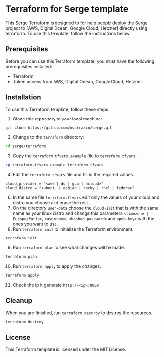 # Terraform for Serge template
This Serge Terraform is designed to for help people deploy the Serge project to [AWS, Digital Ocean, Google Cloud, Hetzner] directly using terraform. To use this template, follow the instructions below.
## Prerequisites
Before you can use this Terraform template, you must have the following prerequisites installed:
- Terraform
- Token access from AWS, Digital Ocean, Google Cloud, Hetzner.
## Installation
To use this Terraform template, follow these steps:
1. Clone this repository to your local machine:
```bash
git clone https://github.com/nsarrazin/serge.git
```
2. Change to the `terraform` directory:
```bash
cd serge/terraform
```
3. Copy the `terraform.tfvars.example` file to `terraform.tfvars`:
```bash
cp terraform.tfvars.example terraform.tfvars
```
4. Edit the `terraform.tfvars` file and fill in the required values.
```vim
cloud_provider = "<aws | do | gcp | hcloud>"
cloud_distro = "<ubuntu | debian | rocky | rhel | fedora>"
```
6. In the same file `terraform.tfvars` edit only the values of your cloud and distro you choose and erase the rest.
7. On the directory `user-data` choose the `cloud-init` that is with the same name as your linux distro and change this parameters `<timezone | Europe/Paris>`, `<username>`, `<hashed password>` and `<pub-key>` with the ones you want to use.
8. Run `terraform init` to initialize the Terraform environment.
```bash
terraform init
```
9. Run `terraform plan` to see what changes will be made.
```bash
terraform plan
```
10. Run `terraform apply` to apply the changes.
```bash
terraform apply
```
11. Check the ip it generate `http://<ip>:8008`

## Cleanup
When you are finished, run `terraform destroy` to destroy the resources.
```bash
terraform destroy
```

## License

This Terraform template is licensed under the MIT License.